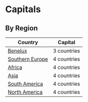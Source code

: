
# Capitals

## By Region

| Country                                                  | Capital                                                 |
|----------------------------------------------------------|---------------------------------------------------------|
| [Benelux](testregions/Benelux.md "c:run")                | 3 countries                                             |
| [Southern Europe](testregions/SouthernEurope.md "c:run") | 4 countries                                             |
| [Africa](testregions/Africa.md "c:run")                      | 4 countries                                             |
| [Asia](testregions/Asia.md "c:run")                                  | 4 countries                                             |
| [South America](testregions/NorthAmerica.md "c:run")                 | 4 countries                                             |
| [North America](testregions/SouthAmerica.md "c:run")                 | 4 countries                                             |
